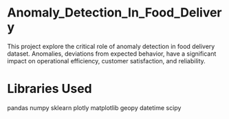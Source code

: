 # Anomaly_Detection_In_Food_Delivery
This project explore the critical role of anomaly detection in food delivery dataset. Anomalies, deviations from expected behavior, have a significant impact on operational efficiency, customer satisfaction, and reliability.
# Libraries Used
pandas 
numpy 
sklearn
plotly
matplotlib
geopy
datetime
scipy
